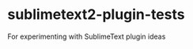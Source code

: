 sublimetext2-plugin-tests
=========================

For experimenting with SublimeText plugin ideas
